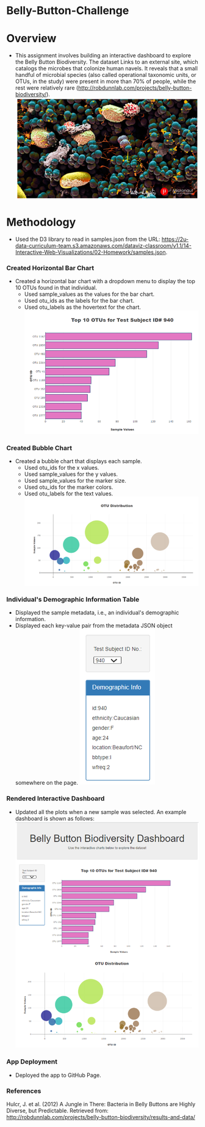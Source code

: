 # Belly-Button-Challenge

# Overview
* This assignment involves building an interactive dashboard to explore the Belly Button Biodiversity. The dataset Links to an external site, which catalogs the microbes that colonize human navels. It reveals that a small handful of microbial species (also called operational taxonomic units, or OTUs, in the study) were present in more than 70% of people, while the rest were relatively rare (http://robdunnlab.com/projects/belly-button-biodiversity/).
![websitepage](screenshots/ss_websitepage.png)

# Methodology

* Used the D3 library to read in samples.json from the URL: 
    https://2u-data-curriculum-team.s3.amazonaws.com/dataviz-classroom/v1.1/14-Interactive-Web-Visualizations/02-Homework/samples.json.

### Created Horizontal Bar Chart 
* Created a horizontal bar chart with a dropdown menu to display the top 10 OTUs found in that individual.
    * Used sample_values as the values for the bar chart.
    * Used otu_ids as the labels for the bar chart.
    * Used otu_labels as the hovertext for the chart.
![Horizontal Bar Chart](screenshots/ss_barchart.png)

### Created Bubble Chart 
* Created a bubble chart that displays each sample.
    * Used otu_ids for the x values.
    * Used sample_values for the y values.
    * Used sample_values for the marker size.
    * Used otu_ids for the marker colors.
    * Used otu_labels for the text values.
![Bubble Chart](screenshots/ss_bubblechart.png)

### Individual's Demographic Information Table 
* Displayed the sample metadata, i.e., an individual's demographic information.
* Displayed each key-value pair from the metadata JSON object somewhere on the page.
![Individual's Demographic Information](screenshots/ss_demographic_info.png)

### Rendered Interactive Dashboard
* Updated all the plots when a new sample was selected. An example dashboard is shown as follows:
![Initial Dashboard](screenshots/ss_initial_dashboard.png)

### App Deployment
* Deployed the app to GitHub Page. 

### References
Hulcr, J. et al. (2012) A Jungle in There: Bacteria in Belly Buttons are Highly Diverse, but Predictable. Retrieved from: http://robdunnlab.com/projects/belly-button-biodiversity/results-and-data/
